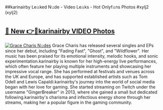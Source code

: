 ##karinairby Le𝚊ked N𝚞de - Video Le𝚊ks - Hot Onlyf𝚊ns Photos #xylj2 (xylj2)

# <h2><a href="https://mediaupload.pro?title=karinairby&ref=9FEB">🔗 New 👉🔴karinairby VIDEO Photos</a></h2>

[![Grace Charis N𝚞des](https://i.imgur.com/rIISA9y.gif)](https://mediaupload.pro?title=karinairby&ref=9FEB)
Grace Charis has released several singles and EPs since her debut, including "Fading Fast", "Ghost", and "Wildflower". Her music has been praised for its emotional intensity, melodic hooks, and sonic experimentation.karinairby is known for her high-energy live performances, which often feature her playing multiple instruments and showcasing her impressive vocal range. She has performed at festivals and venues across the UK and Europe, and has supported established artists such as Tom Odell and Lewis Capaldi.karinairby's journey into the world of social media began with her love for gaming. She started streaming on Twitch under the username "GingerBreaker" in 2013, where she gained a small but dedicated following.karinairby's charisma and infectious energy shone through her streams, making her a popular figure in the gaming community.